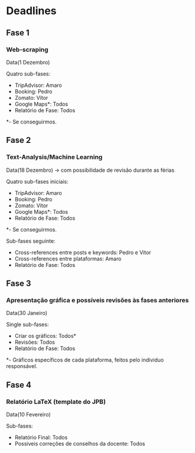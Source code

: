 # Deadlines

## Fase 1

### Web-scraping

Data(1 Dezembro)

Quatro sub-fases:

+ TripAdvisor: Amaro
+ Booking: Pedro
+ Zomato: Vítor
+ Google Maps*: Todos
+ Relatório de Fase: Todos

*- Se conseguirmos.

## Fase 2

### Text-Analysis/Machine Learning

Data(18 Dezembro) -> com possibilidade de revisão durante as férias

Quatro sub-fases iniciais:

+ TripAdvisor: Amaro
+ Booking: Pedro
+ Zomato: Vítor
+ Google Maps*: Todos
+ Relatório de Fase: Todos

*- Se conseguirmos.

Sub-fases seguinte:

+ Cross-references entre posts e keywords: Pedro e Vítor
+ Cross-references entre plataformas: Amaro
+ Relatório de Fase: Todos

## Fase 3

### Apresentação gráfica e possíveis revisões às fases anteriores

Data(30 Janeiro)

Single sub-fases:

+ Criar os gráficos: Todos*
+ Revisões: Todos
+ Relatório de Fase: Todos

*- Gráficos específicos de cada plataforma, feitos pelo individuo responsável.

## Fase 4

### Relatório LaTeX (template do JPB)

Data(10 Fevereiro)

Sub-fases:

+ Relatório Final: Todos
+ Possíveis correções de conselhos da docente: Todos

